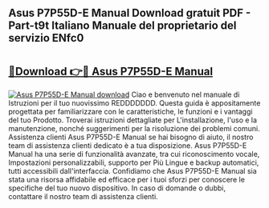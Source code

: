 ## Asus P7P55D-E Manual Download gratuit PDF - Part-t9t Italiano Manuale del proprietario del servizio ENfc0

# <h2><a href="http://dffx9th.blite.top/?on=Asus+P7P55D-E+Manual">🔗Download 👉🔴 Asus P7P55D-E Manual</a></h2>

[![Asus P7P55D-E Manual download](https://i.imgur.com/lujVjoI.png)](http://dffx9th.blite.top/?on=Asus+P7P55D-E+Manual)
Ciao e benvenuto nel manuale di Istruzioni per il tuo nuovissimo REDDDDDDD. Questa guida è appositamente progettata per familiarizzare con le caratteristiche, le funzioni e i vantaggi del tuo Prodotto. Troverai istruzioni dettagliate per L'installazione, l'uso e la manutenzione, nonché suggerimenti per la risoluzione dei problemi comuni. Assistenza clienti Asus P7P55D-E Manual se hai bisogno di aiuto, il nostro team di assistenza clienti dedicato è a tua disposizione. Asus P7P55D-E Manual ha una serie di funzionalità avanzate, tra cui riconoscimento vocale, Impostazioni personalizzabili, supporto per Più Lingue e backup automatici, tutti accessibili dall'interfaccia. Confidiamo che Asus P7P55D-E Manual sia stata una risorsa affidabile ed efficace per i tuoi sforzi per conoscere le specifiche del tuo nuovo dispositivo. In caso di domande o dubbi, contattare il nostro team di assistenza clienti.
